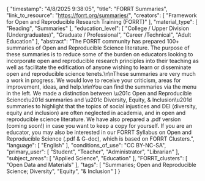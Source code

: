 {
    "timestamp": "4/8/2025 9:38:05",
    "title": "FORRT Summaries",
    "link_to_resource": "https://forrt.org/summaries/",
    "creators": [
        "Framework for Open and Reproducible Research Training (FORRT)"
    ],
    "material_type": [
        "Reading",
        "Summaries"
    ],
    "education_level": [
        "College / Upper Division (Undergraduates)",
        "Graduate / Professional",
        "Career /Technical",
        "Adult Education"
    ],
    "abstract": "The FORRT community has prepared 100+ summaries of Open and Reproducible Science literature. The purpose of these summaries is to reduce some of the burden on educators looking to incorporate open and reproducible research principles into their teaching as well as facilitate the edification of anyone wishing to learn or disseminate open and reproducible science tenets.\n\nThese summaries are very much a work in progress. We would love to receive your criticism, areas for improvement, ideas, and help.\n\nYou can find the summaries via the menu in the left. We made a distinction between \u201c Open and Reproducible Science\u201d summaries and \u201c Diversity, Equity, & Inclusion\u201d summaries to highlight that the topics of social injustices and DEI (diversity, equity and inclusion) are often neglected in academia, and in open and reproducible science literature. We have also prepared a .pdf version (coming soon!) in case you want to keep a copy for yourself. If you are an educator, you may also be interested in our FORRT Syllabus on Open and Reproducible Science (.pdf & G-doc), which is based on FORRT Clusters.",
    "language": [
        "English"
    ],
    "conditions_of_use": "CC BY-NC-SA",
    "primary_user": [
        "Student",
        "Teacher",
        "Administrator",
        "Librarian"
    ],
    "subject_areas": [
        "Applied Science",
        "Education"
    ],
    "FORRT_clusters": [
        "Open Data and Materials"
    ],
    "tags": [
        "Summaries; Open and Reproducible Science; Diversity",
        "Equity",
        "& Inclusion"
    ]
}